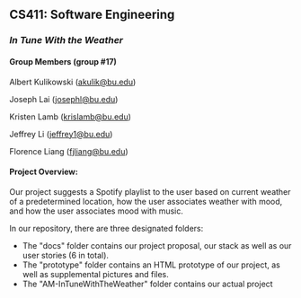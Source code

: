## CS411: Software Engineering

### _In Tune With the Weather_

#### Group Members (group #17)

Albert Kulikowski (akulik@bu.edu)

Joseph Lai (josephl@bu.edu)

Kristen Lamb (krislamb@bu.edu)

Jeffrey Li (jeffrey1@bu.edu)

Florence Liang (fjliang@bu.edu)

#### Project Overview:
Our project suggests a Spotify playlist to the user based on current weather of a predetermined location, how the user associates weather with mood, and how the user associates mood with music.
  
In our repository, there are three designated folders:
* The "docs" folder contains our project proposal, our stack as well as our user stories (6 in total).
* The "prototype" folder contains an HTML prototype of our project, as well as supplemental pictures and files.
* The "AM-InTuneWithTheWeather" folder contains our actual project
